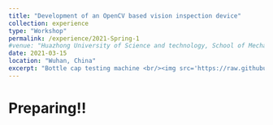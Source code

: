 ```yaml
---
title: "Development of an OpenCV based vision inspection device"
collection: experience
type: "Workshop"
permalink: /experience/2021-Spring-1
#venue: "Huazhong University of Science and technology, School of Mechanical Science & Engineering"
date: 2021-03-15
location: "Wuhan, China"
excerpt: "Bottle cap testing machine <br/><img src='https://raw.githubusercontent.com/ShiMiaohui0426/ShiMiaohui0426.github.io/master/_experience/2021-Spring-1/SKLH.png'>"
---
```


# Preparing!!